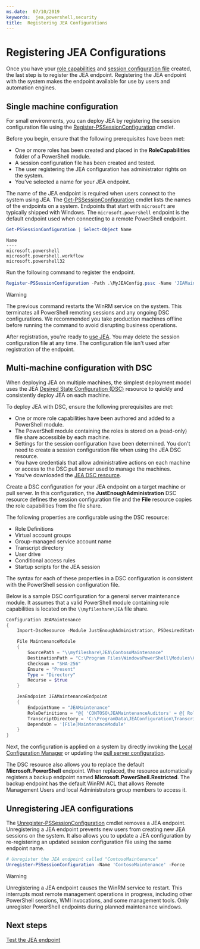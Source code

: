 ```yaml
---
ms.date:  07/10/2019
keywords:  jea,powershell,security
title:  Registering JEA Configurations
---
```


# Registering JEA Configurations

Once you have your [role capabilities](role-capabilities.md) and [session configuration file](session-configurations.md)
created, the last step is to register the JEA endpoint. Registering the JEA endpoint with the system
makes the endpoint available for use by users and automation engines.

## Single machine configuration

For small environments, you can deploy JEA by registering the session configuration file using the
[Register-PSSessionConfiguration](/powershell/module/microsoft.powershell.core/register-pssessionconfiguration)
cmdlet.

Before you begin, ensure that the following prerequisites have been met:

- One or more roles has been created and placed in the **RoleCapabilities** folder of a PowerShell
  module.
- A session configuration file has been created and tested.
- The user registering the JEA configuration has administrator rights on the system.
- You've selected a name for your JEA endpoint.

The name of the JEA endpoint is required when users connect to the system using JEA. The
[Get-PSSessionConfiguration](/powershell/module/microsoft.powershell.core/get-pssessionconfiguration)
cmdlet lists the names of the endpoints on a system. Endpoints that start with `microsoft` are
typically shipped with Windows. The `microsoft.powershell` endpoint is the default endpoint used
when connecting to a remote PowerShell endpoint.

```powershell
Get-PSSessionConfiguration | Select-Object Name
```

```Output
Name
----
microsoft.powershell
microsoft.powershell.workflow
microsoft.powershell32
```

Run the following command to register the endpoint.

```powershell
Register-PSSessionConfiguration -Path .\MyJEAConfig.pssc -Name 'JEAMaintenance' -Force
```

> [!WARNING]
> The previous command restarts the WinRM service on the system. This terminates all PowerShell
> remoting sessions and any ongoing DSC configurations. We recommended you take production machines
> offline before running the command to avoid disrupting business operations.

After registration, you're ready to [use JEA](using-jea.md). You may delete the session
configuration file at any time. The configuration file isn't used after registration of the
endpoint.

## Multi-machine configuration with DSC

When deploying JEA on multiple machines, the simplest deployment model uses the JEA
[Desired State Configuration (DSC)](/powershell/scripting/dsc/overview) resource to quickly and consistently
deploy JEA on each machine.

To deploy JEA with DSC, ensure the following prerequisites are met:

- One or more role capabilities have been authored and added to a PowerShell module.
- The PowerShell module containing the roles is stored on a (read-only) file share accessible by
  each machine.
- Settings for the session configuration have been determined. You don't need to create a session
  configuration file when using the JEA DSC resource.
- You have credentials that allow administrative actions on each machine or access to the DSC pull
  server used to manage the machines.
- You've downloaded the [JEA DSC resource](https://github.com/powershell/scripting/JEA/tree/master/DSC%20Resource).

Create a DSC configuration for your JEA endpoint on a target machine or pull server. In this
configuration, the **JustEnoughAdministration** DSC resource defines the session configuration file
and the **File** resource copies the role capabilities from the file share.

The following properties are configurable using the DSC resource:

- Role Definitions
- Virtual account groups
- Group-managed service account name
- Transcript directory
- User drive
- Conditional access rules
- Startup scripts for the JEA session

The syntax for each of these properties in a DSC configuration is consistent with the PowerShell
session configuration file.

Below is a sample DSC configuration for a general server maintenance module. It assumes that a valid
PowerShell module containing role capabilities is located on the `\\myfileshare\JEA` file share.

```powershell
Configuration JEAMaintenance
{
    Import-DscResource -Module JustEnoughAdministration, PSDesiredStateConfiguration

    File MaintenanceModule
    {
        SourcePath = "\\myfileshare\JEA\ContosoMaintenance"
        DestinationPath = "C:\Program Files\WindowsPowerShell\Modules\ContosoMaintenance"
        Checksum = "SHA-256"
        Ensure = "Present"
        Type = "Directory"
        Recurse = $true
    }

    JeaEndpoint JEAMaintenanceEndpoint
    {
        EndpointName = "JEAMaintenance"
        RoleDefinitions = "@{ 'CONTOSO\JEAMaintenanceAuditors' = @{ RoleCapabilities = 'GeneralServerMaintenance-Audit' }; 'CONTOSO\JEAMaintenanceAdmins' = @{ RoleCapabilities = 'GeneralServerMaintenance-Audit', 'GeneralServerMaintenance-Admin' } }"
        TranscriptDirectory = 'C:\ProgramData\JEAConfiguration\Transcripts'
        DependsOn = '[File]MaintenanceModule'
    }
}
```

Next, the configuration is applied on a system by directly invoking the [Local Configuration Manager](/powershell/scripting/dsc/managing-nodes/metaConfig)
or updating the [pull server configuration](/powershell/scripting/dsc/pull-server/pullServer).

The DSC resource also allows you to replace the default **Microsoft.PowerShell** endpoint. When
replaced, the resource automatically registers a backup endpoint named
**Microsoft.PowerShell.Restricted**. The backup endpoint has the default WinRM ACL that allows
Remote Management Users and local Administrators group members to access it.

## Unregistering JEA configurations

The [Unregister-PSSessionConfiguration](/powershell/module/microsoft.powershell.core/Unregister-PSSessionConfiguration)
cmdlet removes a JEA endpoint. Unregistering a JEA endpoint prevents new users from creating new JEA
sessions on the system. It also allows you to update a JEA configuration by re-registering an
updated session configuration file using the same endpoint name.

```powershell
# Unregister the JEA endpoint called "ContosoMaintenance"
Unregister-PSSessionConfiguration -Name 'ContosoMaintenance' -Force
```

> [!WARNING]
> Unregistering a JEA endpoint causes the WinRM service to restart. This interrupts most remote
> management operations in progress, including other PowerShell sessions, WMI invocations, and some
> management tools. Only unregister PowerShell endpoints during planned maintenance windows.

## Next steps

[Test the JEA endpoint](using-jea.md)
